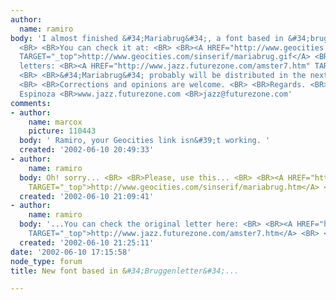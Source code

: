 ```yaml
---
author:
  name: ramiro
body: 'I almost finished &#34;Mariabrug&#34;, a font based in &#34;bruggenletter&#34;.
  <BR> <BR>You can check it at: <BR> <BR><A HREF="http://www.geocities.com/sinserif/mariabrug.gif"
  TARGET="_top">http://www.geocities.com/sinserif/mariabrug.gif</A> <BR> <BR>Original
  letters: <BR><A HREF="http://www.jazz.futurezone.com/amster7.htm" TARGET="_top">http://www.jazz.futurezone.com/amster7.htm</A>
  <BR> <BR>&#34;Mariabrug&#34; probably will be distributed in the next issue of www.jazz.futurezone.com
  <BR> <BR>Corrections and opinions are welcome. <BR> <BR>Regards. <BR> <BR> <BR>Ramiro
  Espinoza <BR>www.jazz.futurezone.com <BR>jazz@futurezone.com'
comments:
- author:
    name: marcox
    picture: 110443
  body: ' Ramiro, your Geocities link isn&#39;t working. '
  created: '2002-06-10 20:49:33'
- author:
    name: ramiro
  body: Oh! sorry... <BR> <BR>Please, use this... <BR> <BR><A HREF="http://www.geocities.com/sinserif/mariabrug.htm"
    TARGET="_top">http://www.geocities.com/sinserif/mariabrug.htm</A> <BR> <BR>Ramiro
  created: '2002-06-10 21:09:41'
- author:
    name: ramiro
  body: '...You can check the original letter here: <BR> <BR><A HREF="http://www.jazz.futurezone.com/amster7.htm"
    TARGET="_top">http://www.jazz.futurezone.com/amster7.htm</A> <BR> <BR>Ramiro.'
  created: '2002-06-10 21:25:11'
date: '2002-06-10 17:15:58'
node_type: forum
title: New font based in &#34;Bruggenletter&#34;...

---
```

